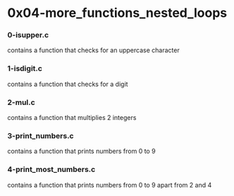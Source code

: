# 0x04-more_functions_nested_loops

### 0-isupper.c
contains a function that checks for
an uppercase character

### 1-isdigit.c
contains a function that checks for
a digit

### 2-mul.c
contains a function that multiplies 2 integers

### 3-print_numbers.c
contains a function that prints numbers from
0 to 9

### 4-print_most_numbers.c
contains a function that prints numbers from
0 to 9 apart from 2 and 4
